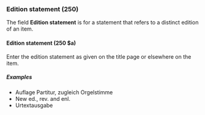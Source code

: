 ### Edition statement (250)

The field **Edition statement** is for a statement that refers to a distinct edition of an item.

#### Edition statement (250 $a)

Enter the edition statement as given on the title page or elsewhere on the item.

##### Examples

- Auflage Partitur, zugleich Orgelstimme
- New ed., rev. and enl.  
- Urtextausgabe
